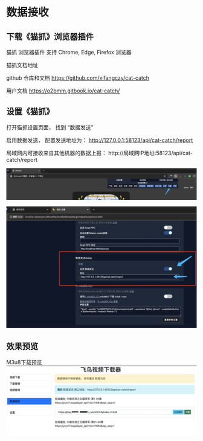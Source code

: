 
# 数据接收

## 下载《猫抓》浏览器插件

猫抓 浏览器插件 支持 Chrome,  Edge, Firefox 浏览器

猫抓文档地址

github 仓库和文档
https://github.com/xifangczy/cat-catch

用户文档
https://o2bmm.gitbook.io/cat-catch/

## 设置《猫抓》

打开猫抓设置页面， 找到 “数据发送”  

启用数据发送，  配置发送地址为： http://127.0.0.1:58123/api/cat-catch/report  

局域网内可接收来自其他机器的数据上报： http://局域网IP地址:58123/api/cat-catch/report  

![cat-catch setting data send 1](../images/cat-catch-setting-1.jpg)  

![cat-catch setting data send 2](../images/cat-catch-setting-2.jpg)  


## 效果预览

M3u8下载预览
![FlyBird M3u8 download](../images/data-receive.jpg)  


